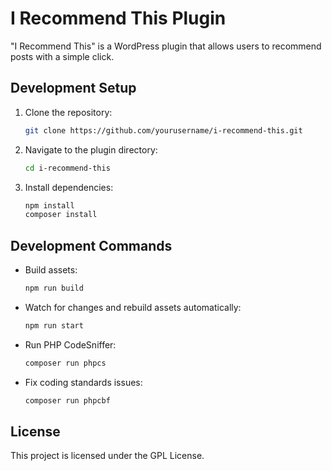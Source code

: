 # I Recommend This Plugin

"I Recommend This" is a WordPress plugin that allows users to recommend posts with a simple click.

## Development Setup

1. Clone the repository:

   ```sh
   git clone https://github.com/yourusername/i-recommend-this.git
   ```

2. Navigate to the plugin directory:

   ```sh
   cd i-recommend-this
   ```

3. Install dependencies:

   ```sh
   npm install
   composer install
   ```

## Development Commands

- Build assets:

  ```sh
  npm run build
  ```

- Watch for changes and rebuild assets automatically:

  ```sh
  npm run start
  ```

- Run PHP CodeSniffer:

  ```sh
  composer run phpcs
  ```

- Fix coding standards issues:

  ```sh
  composer run phpcbf
  ```

## License

This project is licensed under the GPL License.
